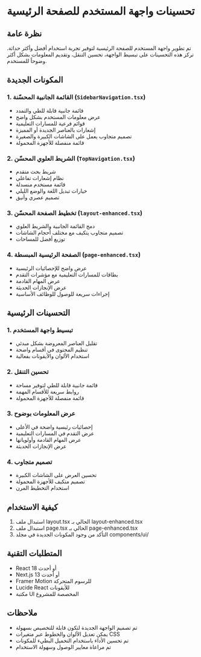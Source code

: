 
# تحسينات واجهة المستخدم للصفحة الرئيسية

## نظرة عامة

تم تطوير واجهة المستخدم للصفحة الرئيسية لتوفير تجربة استخدام أفضل وأكثر حداثة. تركز هذه التحسينات على تبسيط الواجهة، تحسين التنقل، وتقديم المعلومات بشكل أكثر وضوحاً للمستخدم.

## المكونات الجديدة

### 1. القائمة الجانبية المحسّنة (`SidebarNavigation.tsx`)

- قائمة جانبية قابلة للطي والتمدد
- عرض معلومات المستخدم بشكل واضح
- قوائم فرعية للمسارات التعليمية
- إشعارات بالعناصر الجديدة أو المميزة
- تصميم متجاوب يعمل على الشاشات الكبيرة والصغيرة
- قائمة منفصلة للأجهزة المحمولة

### 2. الشريط العلوي المحسّن (`TopNavigation.tsx`)

- شريط بحث متقدم
- نظام إشعارات تفاعلي
- قائمة مستخدم منسدلة
- خيارات تبديل اللغة والوضع الليلي
- تصميم عصري وأنيق

### 3. تخطيط الصفحة المحسّن (`layout-enhanced.tsx`)

- دمج القائمة الجانبية والشريط العلوي
- تصميم متجاوب يتكيف مع مختلف أحجام الشاشات
- توزيع أفضل للمساحات

### 4. الصفحة الرئيسية المبسطة (`page-enhanced.tsx`)

- عرض واضح للإحصائيات الرئيسية
- بطاقات للمسارات التعليمية مع مؤشرات التقدم
- عرض المهام القادمة
- عرض الإنجازات الحديثة
- إجراءات سريعة للوصول للوظائف الأساسية

## التحسينات الرئيسية

### 1. تبسيط واجهة المستخدم

- تقليل العناصر المعروضة بشكل مبدئي
- تنظيم المحتوى في أقسام واضحة
- استخدام الألوان والأيقونات بفعالية

### 2. تحسين التنقل

- قائمة جانبية قابلة للطي لتوفير مساحة
- روابط سريعة للأقسام المهمة
- قائمة منفصلة للأجهزة المحمولة

### 3. عرض المعلومات بوضوح

- إحصائيات رئيسية واضحة في الأعلى
- عرض التقدم في المسارات التعليمية
- عرض المهام القادمة وأولوياتها
- عرض الإنجازات الحديثة

### 4. تصميم متجاوب

- تحسين العرض على الشاشات الكبيرة
- تصميم متكيف للأجهزة المحمولة
- استخدام التخطيط المرن

## كيفية الاستخدام

1. استبدال ملف layout.tsx الحالي بـ layout-enhanced.tsx
2. استبدال ملف page.tsx الحالي بـ page-enhanced.tsx
3. التأكد من وجود المكونات الجديدة في مجلد components/ui/

## المتطلبات التقنية

- React 18 أو أحدث
- Next.js 13 أو أحدث
- Framer Motion للرسوم المتحركة
- Lucide React للأيقونات
- مكتبة UI المخصصة للمشروع

## ملاحظات

- تم تصميم الواجهة الجديدة لتكون قابلة للتخصيص بسهولة
- يمكن تعديل الألوان والخطوط عبر متغيرات CSS
- تم تحسين الأداء باستخدام التحميل البطيء للمكونات
- تم مراعاة معايير الوصول وسهولة الاستخدام
